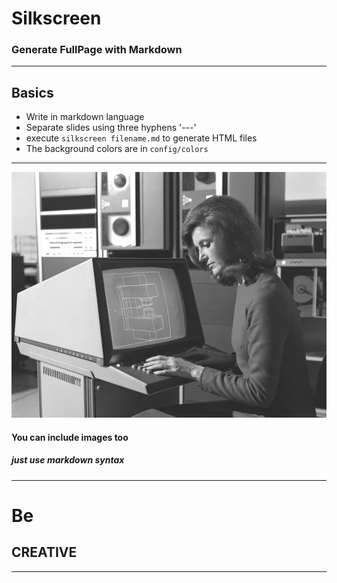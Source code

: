 # Silkscreen

### Generate FullPage with Markdown

---

## Basics

* Write in markdown language
* Separate slides using three hyphens '---'
* execute `silkscreen filename.md` to generate HTML files
* The background colors are in `config/colors`

---

![computer](image.jpg)

#### You can include images too

#####  just use markdown syntax

---

# Be

## CREATIVE

---
